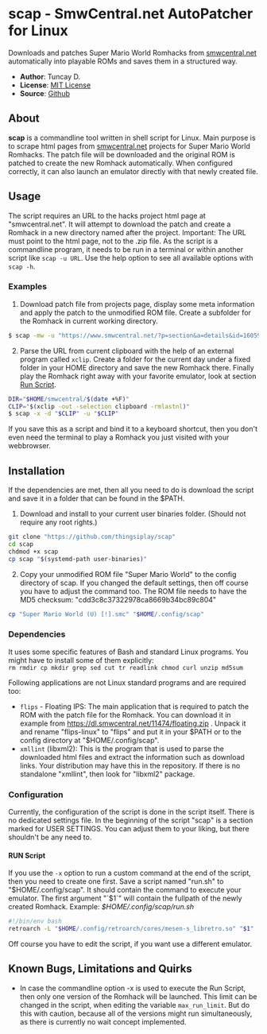 # scap - SmwCentral.net AutoPatcher for Linux

Downloads and patches Super Mario World Romhacks from
[smwcentral.net](https://www.smwcentral.net/?p=section&s=smwhacks)
automatically into playable ROMs and saves them in a structured way. 

- **Author**: Tuncay D.
- **License**: [MIT License](LICENSE)
- **Source**: [Github](https://github.com/thingsiplay/scap) 

## About

**scap** is a commandline tool written in shell script for Linux.  Main purpose
is to scrape html pages from
[smwcentral.net](https://www.smwcentral.net/?p=section&s=smwhacks) projects for
Super Mario World Romhacks.  The patch file will be downloaded and the original
ROM is patched to create the new Romhack automatically.  When configured
correctly, it can also launch an emulator directly with that newly created
file.

## Usage

The script requires an URL to the hacks project html page at "smwcentral.net".
It will attempt to download the patch and create a Romhack in a new directory
named after the project.  Important: The URL must point to the html page, not
to the .zip file.  As the script is a commandline program, it needs to be run
in a terminal or within another script like `scap -u URL`. Use the help option
to see all available options with `scap -h`.

### Examples

1) Download patch file from projects page, display some meta information and
apply the patch to the unmodified ROM file.  Create a subfolder for the Romhack
in current working directory.

```bash
$ scap -mw -u "https://www.smwcentral.net/?p=section&a=details&id=16059"
```

2) Parse the URL from current clipboard with the help of an external program
called `xclip`.  Create a folder for the current day under a fixed folder in
your HOME directory and save the new Romhack there.  Finally play the Romhack
right away with your favorite emulator, look at section 
[Run Script](#run-script).
   
```bash
DIR="$HOME/smwcentral/$(date +%F)"
CLIP="$(xclip -out -selection clipboard -rmlastnl)"
$ scap -x -d "$CLIP" -u "$CLIP"
```

If you save this as a script and bind it to a keyboard shortcut, then you don't
even need the terminal to play a Romhack you just visited with your webbrowser.

## Installation

If the dependencies are met, then all you need to do is download the script and
save it in a folder that can be found in the $PATH.

1) Download and install to your current user binaries folder. (Should not
require any root rights.)

```bash
git clone "https://github.com/thingsiplay/scap"
cd scap
chdmod +x scap
cp scap "$(systemd-path user-binaries)"
```

2) Copy your unmodified ROM file "Super Mario World" to the config directory of
scap.  If you changed the default settings, then off course you have to adjust
the command too.  The ROM file needs to have the MD5 checksum:
"cdd3c8c37322978ca8669b34bc89c804"

```bash
cp "Super Mario World (U) [!].smc" "$HOME/.config/scap"
```

### Dependencies

It uses some specific features of Bash and standard Linux programs.  You might
have to install some of them explicitly:  
`rm rmdir cp mkdir grep sed cut tr readlink chmod curl unzip md5sum`

Following applications are not Linux standard programs and are required too:

- `flips` - Floating IPS: The main application that is required to patch the
  ROM with the patch file for the Romhack.  You can download it in example from
  https://dl.smwcentral.net/11474/floating.zip .  Unpack it and rename
  "flips-linux" to "flips" and put it in your $PATH or to the config directory
  at "$HOME/.config/scap".
- `xmllint` (libxml2): This is the program that is used to parse the
  downloaded html files and extract the information such as download links.
  Your distribution may have this in the repository.  If there is no standalone
  "xmllint", then look for "libxml2" package.

### Configuration

Currently, the configuration of the script is done in the script itself.  There
is no dedicated settings file.  In the beginning of the script "scap" is a
section marked for USER SETTINGS.  You can adjust them to your liking, but
there shouldn't be any need to. 

#### RUN Script 

If you use the `-x` option to run a custom command at the end of the script,
then you need to create one first.  Save a script named "run.sh" to
"$HOME/.config/scap".  It should contain the command to execute your emulator.
The first argument "`$1`" will contain the fullpath of the newly created Romhack.
Example: *$HOME/.config/scap/run.sh*

```bash
#!/bin/env bash
retroarch -L "$HOME/.config/retroarch/cores/mesen-s_libretro.so" "$1"
```

Off course you have to edit the script, if you want use a different emulator.

## Known Bugs, Limitations and Quirks

- In case the commandline option -x is used to execute the Run Script, then
  only one version of the Romhack will be launched.  This limit can be changed
  in the script, when editing the variable `max_run_limit`.  But do this with
  caution, because all of the versions might run simultaneously, as there is
  currently no wait concept implemented.

